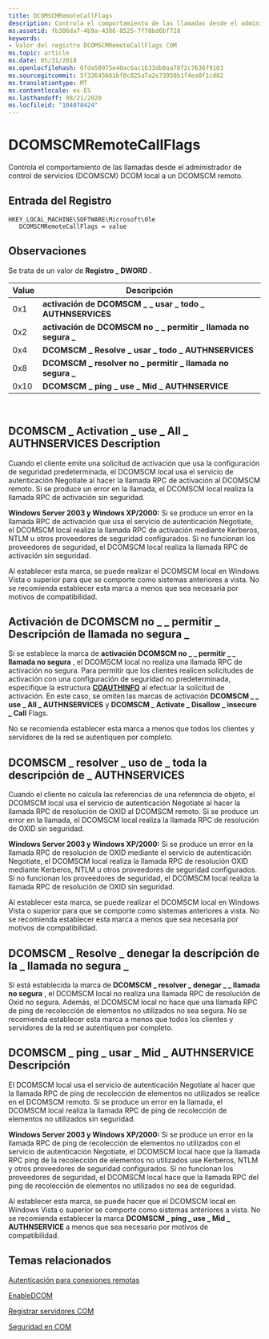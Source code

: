 ```yaml
---
title: DCOMSCMRemoteCallFlags
description: Controla el comportamiento de las llamadas desde el administrador de control de servicios (DCOMSCM) DCOM local a un DCOMSCM remoto.
ms.assetid: fb306da7-4b9a-4386-8525-7f78bd6bf728
keywords:
- Valor del registro DCOMSCMRemoteCallFlags COM
ms.topic: article
ms.date: 05/31/2018
ms.openlocfilehash: 6fda58975e40ac6ac1633db8aa78f2c7636f9103
ms.sourcegitcommit: 5f33645661bf8c825a7a2e73950b1f4ea0f1cd82
ms.translationtype: MT
ms.contentlocale: es-ES
ms.lasthandoff: 08/21/2020
ms.locfileid: "104078424"
---
```

# <a name="dcomscmremotecallflags"></a>DCOMSCMRemoteCallFlags

Controla el comportamiento de las llamadas desde el administrador de control de servicios (DCOMSCM) DCOM local a un DCOMSCM remoto.

## <a name="registry-entry"></a>Entrada del Registro

```
HKEY_LOCAL_MACHINE\SOFTWARE\Microsoft\Ole
   DCOMSCMRemoteCallFlags = value
```

## <a name="remarks"></a>Observaciones

Se trata de un valor de **Registro \_ DWORD** .



| Value | Descripción                                       |
|-------|---------------------------------------------------|
| 0x1   | **activación de DCOMSCM \_ \_ usar \_ todo \_ AUTHNSERVICES**  |
| 0x2   | **activación de DCOMSCM no \_ \_ permitir \_ llamada no segura \_** |
| 0x4   | **DCOMSCM \_ Resolve \_ usar \_ todo \_ AUTHNSERVICES**     |
| 0x8   | **DCOMSCM \_ resolver no \_ permitir \_ llamada no segura \_**    |
| 0x10  | **DCOMSCM \_ ping \_ use \_ Mid \_ AUTHNSERVICE**         |



 

## <a name="dcomscm_activation_use_all_authnservices-description"></a>DCOMSCM \_ Activation \_ use \_ All \_ AUTHNSERVICES Description

Cuando el cliente emite una solicitud de activación que usa la configuración de seguridad predeterminada, el DCOMSCM local usa el servicio de autenticación Negotiate al hacer la llamada RPC de activación al DCOMSCM remoto. Si se produce un error en la llamada, el DCOMSCM local realiza la llamada RPC de activación sin seguridad.

**Windows Server 2003 y Windows XP/2000:** Si se produce un error en la llamada RPC de activación que usa el servicio de autenticación Negotiate, el DCOMSCM local realiza la llamada RPC de activación mediante Kerberos, NTLM u otros proveedores de seguridad configurados. Si no funcionan los proveedores de seguridad, el DCOMSCM local realiza la llamada RPC de activación sin seguridad.

Al establecer esta marca, se puede realizar el DCOMSCM local en Windows Vista o superior para que se comporte como sistemas anteriores a vista. No se recomienda establecer esta marca a menos que sea necesaria por motivos de compatibilidad.

## <a name="dcomscm_activation_disallow_unsecure_call-description"></a>Activación de DCOMSCM no \_ \_ permitir \_ Descripción de llamada no segura \_

Si se establece la marca de **activación DCOMSCM no \_ \_ permitir \_ \_ llamada no segura** , el DCOMSCM local no realiza una llamada RPC de activación no segura. Para permitir que los clientes realicen solicitudes de activación con una configuración de seguridad no predeterminada, especifique la estructura [**COAUTHINFO**](/windows/desktop/api/wtypesbase/ns-wtypesbase-coauthinfo) al efectuar la solicitud de activación. En este caso, se omiten las marcas de activación **DCOMSCM \_ \_ use \_ All \_ AUTHNSERVICES** y **DCOMSCM \_ Activate \_ Disallow \_ insecure \_ Call** Flags.

No se recomienda establecer esta marca a menos que todos los clientes y servidores de la red se autentiquen por completo.

## <a name="dcomscm_resolve_use_all_authnservices-description"></a>DCOMSCM \_ resolver \_ uso de \_ toda la descripción de \_ AUTHNSERVICES

Cuando el cliente no calcula las referencias de una referencia de objeto, el DCOMSCM local usa el servicio de autenticación Negotiate al hacer la llamada RPC de resolución de OXID al DCOMSCM remoto. Si se produce un error en la llamada, el DCOMSCM local realiza la llamada RPC de resolución de OXID sin seguridad.

**Windows Server 2003 y Windows XP/2000:** Si se produce un error en la llamada RPC de resolución de OXID mediante el servicio de autenticación Negotiate, el DCOMSCM local realiza la llamada RPC de resolución OXID mediante Kerberos, NTLM u otros proveedores de seguridad configurados. Si no funcionan los proveedores de seguridad, el DCOMSCM local realiza la llamada RPC de resolución de OXID sin seguridad.

Al establecer esta marca, se puede realizar el DCOMSCM local en Windows Vista o superior para que se comporte como sistemas anteriores a vista. No se recomienda establecer esta marca a menos que sea necesaria por motivos de compatibilidad.

## <a name="dcomscm_resolve_disallow_unsecure_call-description"></a>DCOMSCM \_ Resolve \_ denegar la descripción de la \_ llamada no segura \_

Si está establecida la marca de **DCOMSCM \_ resolver \_ denegar \_ \_ llamada no segura** , el DCOMSCM local no realiza una llamada RPC de resolución de Oxid no segura. Además, el DCOMSCM local no hace que una llamada RPC de ping de recolección de elementos no utilizados no sea segura. No se recomienda establecer esta marca a menos que todos los clientes y servidores de la red se autentiquen por completo.

## <a name="dcomscm_ping_use_mid_authnservice-description"></a>DCOMSCM \_ ping \_ usar \_ Mid \_ AUTHNSERVICE Descripción

El DCOMSCM local usa el servicio de autenticación Negotiate al hacer que la llamada RPC de ping de recolección de elementos no utilizados se realice en el DCOMSCM remoto. Si se produce un error en la llamada, el DCOMSCM local realiza la llamada RPC de ping de recolección de elementos no utilizados sin seguridad.

**Windows Server 2003 y Windows XP/2000:** Si se produce un error en la llamada RPC de ping de recolección de elementos no utilizados con el servicio de autenticación Negotiate, el DCOMSCM local hace que la llamada RPC ping de la recolección de elementos no utilizados use Kerberos, NTLM y otros proveedores de seguridad configurados. Si no funcionan los proveedores de seguridad, el DCOMSCM local hace que la llamada RPC del ping de recolección de elementos no utilizados no sea de seguridad.

Al establecer esta marca, se puede hacer que el DCOMSCM local en Windows Vista o superior se comporte como sistemas anteriores a vista. No se recomienda establecer la marca **DCOMSCM \_ ping \_ use \_ Mid \_ AUTHNSERVICE** a menos que sea necesario por motivos de compatibilidad.

## <a name="related-topics"></a>Temas relacionados

<dl> <dt>

[Autenticación para conexiones remotas](/windows/desktop/WinRM/authentication-for-remote-connections)
</dt> <dt>

[EnableDCOM](enabledcom.md)
</dt> <dt>

[Registrar servidores COM](registering-com-servers.md)
</dt> <dt>

[Seguridad en COM](security-in-com.md)
</dt> </dl>

 

 